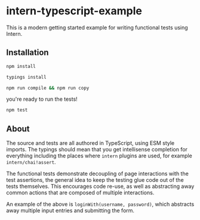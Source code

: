 # intern-typescript-example

This is a modern getting started example for writing functional tests using Intern.


## Installation

```bash
npm install
```

```bash
typings install
```

```bash
npm run compile && npm run copy
```

you're ready to run the tests!

```bash
npm test
```

## About

The source and tests are all authored in TypeScript, using ESM style imports. The typings should mean that you get intellisense completion for everything including the places where `intern` plugins are used, for example `intern/chai!assert`.

The functional tests demonstrate decoupling of page interactions with the test assertions, the general idea to keep the testing glue code out of the tests themselves. This encourages code re-use, as well as abstracting away common actions that are composed of multiple interactions.

An example of the above is `loginWith(username, password)`, which abstracts away multiple input entries and submitting the form.

